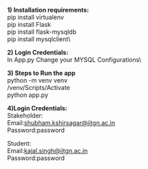 **1) Installation requirements:**\
pip install virtualenv\
pip install Flask\
pip install flask-mysqldb\
pip install mysqlclient\

**2) Login Credentials:**\
In App.py Change your MYSQL Configurations\

**3) Steps to Run the app**\
python -m venv venv\
/venv/Scripts/Activate\
python app.py

**4)Login Credentials:**\
Stakeholder:\
Email:shubham.kshirsagar@iitgn.ac.in\
Password:password

Student:\
Email:kajal.singh@iitgn.ac.in\
Password:password

